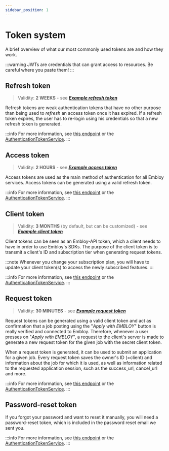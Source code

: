 ```yaml
---
sidebar_position: 1
---
```


# Token system

A brief overview of what our most commonly used tokens are and how they work. 

:::warning 
JWTs are credentials that can grant access to resources. Be careful where you paste them!
:::

## Refresh token

> Validity: **2 WEEKS** - see [***Example refresh token***](https://jwt.io/#debugger-io?token=eyJhbGciOiJIUzI1NiJ9.eyJzdWIiOjEsImV4cCI6MTcwNDk2MDA2NCwianRpIjoiMWEyODE5MzE5ZGMzNDQ4OTZkYWQ2YjY4ODA1OWNjYzgiLCJpYXQiOjE3MDQ5NDU2NjQsImlzcyI6Im1hbmtkZSJ9.mYCEoi39xVg-AzsF8X7g-7d60xdEEmUsoUzBURV0CsQ)

Refresh tokens are weak authentication tokens that have no other purpose than being used to _refresh_ an access token once it has expired. 
If a refresh token expires, the user has to re-login using his credentials so that a new refresh token is generated.

:::info
For more information, see [this endpoint](https://www.postman.com/embloy/workspace/embloy-workspace/request/24977803-2c38042b-45e7-4de4-8171-ddc3f53a0182) or the [AuthenticationTokenService](../tokens/authentication_token_service.md).
:::

## Access token

> Validity: **2 HOURS** - see [***Example access token***](https://jwt.io/#debugger-io?token=eyJhbGciOiJIUzI1NiJ9.eyJzdWIiOjEsImV4cCI6MTcwNDk0Njg4NCwidHlwIjoidmVyaWZpZWQiLCJpc3MiOiJtYW5rZGUifQ.qCVGzzpenV6AzEeQDlUT0X69Q7oiDf_OQKllthKiB4E)

Access tokens are used as the main method of authentication for all Embloy services. Access tokens can be generated using a valid refresh token. 

:::info
For more information, see [this endpoint](https://www.postman.com/embloy/workspace/embloy-workspace/request/24977803-e29e5a54-533b-413a-9e04-b608cc4acd68) or the [AuthenticationTokenService](../tokens/authentication_token_service.md).
:::

## Client token

> Validity: **3 MONTHS** (by default, but can be customized) - see [***Example client token***](https://jwt.io/#debugger-io?token=eyJhbGciOiJIUzI1NiJ9.eyJzdWIiOjEsImV4cCI6MTcwNzU4Mjk5NCwidHlwIjoiZW50ZXJwcmlzZV8xIiwiaWF0IjoxNzA0OTQ1Njk4LCJpc3MiOiJtYW5rZGUifQ.eNaE4XJTMLO-etaK66uS0Aa6jTD5KuKMPya8_NXKLQQ)

Client tokens can be seen as an Embloy-API token, which a client needs to have in order to use Embloy's SDKs. The purpose of the client token is to transmit a client's ID and subscription tier when generating request tokens.

:::note
Whenever you change your subscription plan, you will have to update your client token(s) to access the newly subscribed features.
:::

:::info
For more information, see [this endpoint](https://www.postman.com/embloy/workspace/embloy-workspace/request/24977803-86b2cf1c-b02e-4d83-b65f-9c5e03cc89c4) or the [AuthenticationTokenService](../tokens/authentication_token_service.md).
:::

## Request token

> Validity: **30 MINUTES** - see [***Example request token***](https://jwt.io/#debugger-io?token=eyJhbGciOiJIUzI1NiJ9.eyJzdWIiOjEsImV4cCI6MTcwNTA1Mzg4NSwic2Vzc2lvbiI6eyJjbGllbnRfaWQiOjEsInN1YnNjcmlwdGlvbl90eXBlIjoiZW50ZXJwcmlzZV8xIiwibW9kZSI6ImpvYiIsInN1Y2Nlc3NfdXJsIjoiL3N1Y2Nlc3MiLCJjYW5jZWxfdXJsIjoiL2ZhaWx1cmUiLCJqb2Jfc2x1ZyI6ImpvYiMxIn0sImlhdCI6MTcwNDk0NTg4NSwiaXNzIjoibWFua2RlIn0.yzzM0o-EtqXM3mt_hJTCFyUwnYZQAQYmyNHBvfI3d6s)

Request tokens can be generated using a valid client token and act as confirmation that a job posting using the "_Apply with EMBLOY_" button is really verified and connected to Embloy. Therefore, whenever a user presses on "_Apply with EMBLOY_", a request to the client's server is made to generate a new request token for the given job with the secret client token.

When a request token is generated, it can be used to submit an application for a given job. Every request token saves the owner's ID (=client) and information about the job for which it is used, as well as information related to the requested application session, such as the success_url, cancel_url and more.   

:::info
For more information, see [this endpoint](https://www.postman.com/embloy/workspace/embloy-workspace/request/24977803-7629b41f-882f-4897-bacd-5b900378eac6) or the [AuthenticationTokenService](../tokens/authentication_token_service.md).
:::

## Password-reset token

If you forgot your password and want to reset it manually, you will need a password-reset token, which is included in the password reset email we sent you.

:::info
For more information, see [this endpoint](https://www.postman.com/embloy/workspace/embloy-workspace/request/24977803-969a3f0a-af9e-4e62-9eb1-a72110864f27) or the [AuthenticationTokenService](../tokens/authentication_token_service.md).
:::